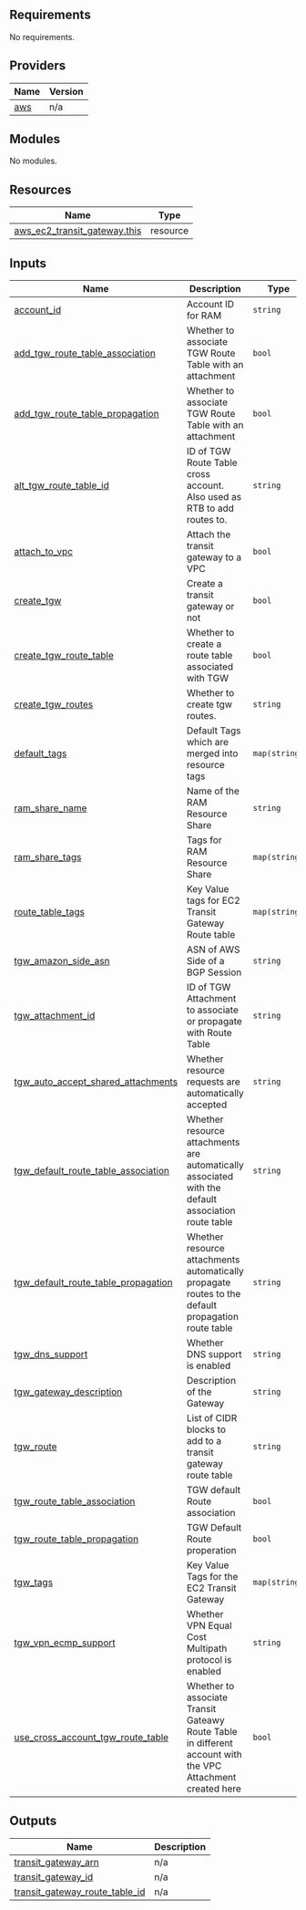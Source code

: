 ## Requirements

No requirements.

## Providers

| Name | Version |
|------|---------|
| <a name="provider_aws"></a> [aws](#provider\_aws) | n/a |

## Modules

No modules.

## Resources

| Name | Type |
|------|------|
| [aws_ec2_transit_gateway.this](https://registry.terraform.io/providers/hashicorp/aws/latest/docs/resources/ec2_transit_gateway) | resource |

## Inputs

| Name | Description | Type | Default | Required |
|------|-------------|------|---------|:--------:|
| <a name="input_account_id"></a> [account\_id](#input\_account\_id) | Account ID for RAM | `string` | `""` | no |
| <a name="input_add_tgw_route_table_association"></a> [add\_tgw\_route\_table\_association](#input\_add\_tgw\_route\_table\_association) | Whether to associate TGW Route Table with an attachment | `bool` | `false` | no |
| <a name="input_add_tgw_route_table_propagation"></a> [add\_tgw\_route\_table\_propagation](#input\_add\_tgw\_route\_table\_propagation) | Whether to associate TGW Route Table with an attachment | `bool` | `false` | no |
| <a name="input_alt_tgw_route_table_id"></a> [alt\_tgw\_route\_table\_id](#input\_alt\_tgw\_route\_table\_id) | ID of TGW Route Table cross account. Also used as RTB to add routes to. | `string` | `""` | no |
| <a name="input_attach_to_vpc"></a> [attach\_to\_vpc](#input\_attach\_to\_vpc) | Attach the transit gateway to a VPC | `bool` | `false` | no |
| <a name="input_create_tgw"></a> [create\_tgw](#input\_create\_tgw) | Create a transit gateway or not | `bool` | `true` | no |
| <a name="input_create_tgw_route_table"></a> [create\_tgw\_route\_table](#input\_create\_tgw\_route\_table) | Whether to create a route table associated with TGW | `bool` | `false` | no |
| <a name="input_create_tgw_routes"></a> [create\_tgw\_routes](#input\_create\_tgw\_routes) | Whether to create tgw routes. | `string` | `""` | no |
| <a name="input_default_tags"></a> [default\_tags](#input\_default\_tags) | Default Tags which are merged into resource tags | `map(string)` | `{}` | no |
| <a name="input_ram_share_name"></a> [ram\_share\_name](#input\_ram\_share\_name) | Name of the RAM Resource Share | `string` | `""` | no |
| <a name="input_ram_share_tags"></a> [ram\_share\_tags](#input\_ram\_share\_tags) | Tags for RAM Resource Share | `map(string)` | `{}` | no |
| <a name="input_route_table_tags"></a> [route\_table\_tags](#input\_route\_table\_tags) | Key Value tags for EC2 Transit Gateway Route table | `map(string)` | `{}` | no |
| <a name="input_tgw_amazon_side_asn"></a> [tgw\_amazon\_side\_asn](#input\_tgw\_amazon\_side\_asn) | ASN of AWS Side of a BGP Session | `string` | `"64512"` | no |
| <a name="input_tgw_attachment_id"></a> [tgw\_attachment\_id](#input\_tgw\_attachment\_id) | ID of TGW Attachment to associate or propagate with Route Table | `string` | `""` | no |
| <a name="input_tgw_auto_accept_shared_attachments"></a> [tgw\_auto\_accept\_shared\_attachments](#input\_tgw\_auto\_accept\_shared\_attachments) | Whether resource requests are automatically accepted | `string` | `""` | no |
| <a name="input_tgw_default_route_table_association"></a> [tgw\_default\_route\_table\_association](#input\_tgw\_default\_route\_table\_association) | Whether resource attachments are automatically associated with the default association route table | `string` | `""` | no |
| <a name="input_tgw_default_route_table_propagation"></a> [tgw\_default\_route\_table\_propagation](#input\_tgw\_default\_route\_table\_propagation) | Whether resource attachments automatically propagate routes to the default propagation route table | `string` | `""` | no |
| <a name="input_tgw_dns_support"></a> [tgw\_dns\_support](#input\_tgw\_dns\_support) | Whether DNS support is enabled | `string` | `"enable"` | no |
| <a name="input_tgw_gateway_description"></a> [tgw\_gateway\_description](#input\_tgw\_gateway\_description) | Description of the Gateway | `string` | `""` | no |
| <a name="input_tgw_route"></a> [tgw\_route](#input\_tgw\_route) | List of CIDR blocks to add to a transit gateway route table | `string` | `""` | no |
| <a name="input_tgw_route_table_association"></a> [tgw\_route\_table\_association](#input\_tgw\_route\_table\_association) | TGW default Route association | `bool` | `false` | no |
| <a name="input_tgw_route_table_propagation"></a> [tgw\_route\_table\_propagation](#input\_tgw\_route\_table\_propagation) | TGW Default Route properation | `bool` | `false` | no |
| <a name="input_tgw_tags"></a> [tgw\_tags](#input\_tgw\_tags) | Key Value Tags for the EC2 Transit Gateway | `map(string)` | `{}` | no |
| <a name="input_tgw_vpn_ecmp_support"></a> [tgw\_vpn\_ecmp\_support](#input\_tgw\_vpn\_ecmp\_support) | Whether VPN Equal Cost Multipath protocol is enabled | `string` | `"disable"` | no |
| <a name="input_use_cross_account_tgw_route_table"></a> [use\_cross\_account\_tgw\_route\_table](#input\_use\_cross\_account\_tgw\_route\_table) | Whether to associate Transit Gateawy Route Table in different account with the VPC Attachment created here | `bool` | `false` | no |

## Outputs

| Name | Description |
|------|-------------|
| <a name="output_transit_gateway_arn"></a> [transit\_gateway\_arn](#output\_transit\_gateway\_arn) | n/a |
| <a name="output_transit_gateway_id"></a> [transit\_gateway\_id](#output\_transit\_gateway\_id) | n/a |
| <a name="output_transit_gateway_route_table_id"></a> [transit\_gateway\_route\_table\_id](#output\_transit\_gateway\_route\_table\_id) | n/a |
